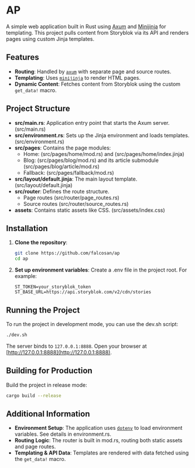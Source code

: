 # AP

A simple web application built in Rust using [Axum](https://github.com/tokio-rs/axum) and [Minijinja](https://github.com/mitsuhiko/minijinja) for templating. This project pulls content from Storyblok via its API and renders pages using custom Jinja templates.

## Features

- **Routing**: Handled by [`axum`](https://github.com/tokio-rs/axum) with separate page and source routes.
- **Templating**: Uses [`minijinja`](https://github.com/mitsuhiko/minijinja) to render HTML pages.
- **Dynamic Content**: Fetches content from Storyblok using the custom `get_data!` macro.

## Project Structure

- **src/main.rs**: Application entry point that starts the Axum server. (src/main.rs)
- **src/environment.rs**: Sets up the Jinja environment and loads templates. (src/environment.rs)
- **src/pages**: Contains the page modules:
  - Home: (src/pages/home/mod.rs) and (src/pages/home/index.jinja)
  - Blog: (src/pages/blog/mod.rs) and its article submodule (src/pages/blog/article/mod.rs)
  - Fallback: (src/pages/fallback/mod.rs)
- **src/layout/default.jinja**: The main layout template. (src/layout/default.jinja)
- **src/router**: Defines the route structure.
  - Page routes (src/router/page_routes.rs)
  - Source routes (src/router/source_routes.rs)
- **assets**: Contains static assets like CSS. (src/assets/index.css)

## Installation

1. **Clone the repository**:

   ```sh
   git clone https://github.com/falcosan/ap
   cd ap
   ```

2. **Set up environment variables**: Create a .env file in the project root. For example:

   ```env
   ST_TOKEN=your_storyblok_token
   ST_BASE_URL=https://api.storyblok.com/v2/cdn/stories
   ```

## Running the Project

To run the project in development mode, you can use the dev.sh script:

```sh
./dev.sh
```

The server binds to `127.0.0.1:8888`. Open your browser at [http://127.0.0.1:8888](http://127.0.0.1:8888).

## Building for Production

Build the project in release mode:

```sh
cargo build --release
```

## Additional Information

- **Environment Setup**: The application uses [`dotenv`](https://github.com/dotenv-rs/dotenv) to load environment variables. See details in environment.rs.
- **Routing Logic**: The router is built in mod.rs, routing both static assets and page routes.
- **Templating & API Data**: Templates are rendered with data fetched using the `get_data!` macro.
